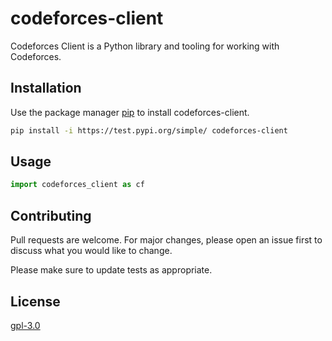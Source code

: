# codeforces-client

Codeforces Client is a Python library and tooling for working with Codeforces.

## Installation

Use the package manager [pip](https://pip.pypa.io/en/stable/) to install codeforces-client.

```bash
pip install -i https://test.pypi.org/simple/ codeforces-client
```

## Usage

```python
import codeforces_client as cf
```

## Contributing
Pull requests are welcome. For major changes, please open an issue first to discuss what you would like to change.

Please make sure to update tests as appropriate.

## License
[gpl-3.0](LICENSE)
